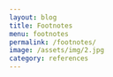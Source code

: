 ```yaml
---
layout: blog
title: Footnotes
menu: footnotes
permalink: /footnotes/
image: /assets/img/2.jpg
category: references
---
```


